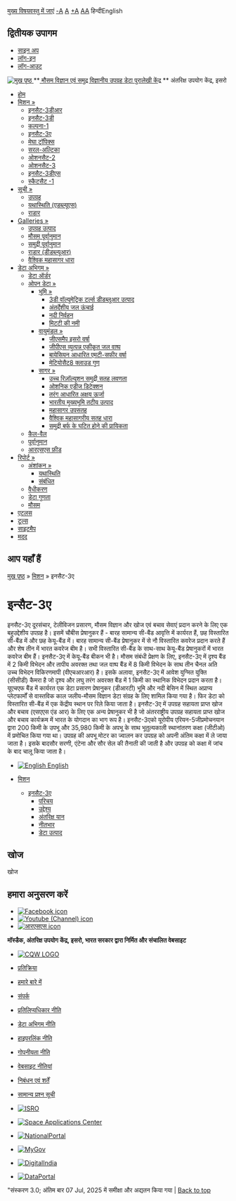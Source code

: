[मुख्य विषयवस्तु में जाएं](https://www.mosdac.gov.in/node/74?language=hi#main-content "Skip to main Content")
[-A](javascript:;) [A](javascript:;) [+A](javascript:;)
[A](javascript:drupalHighContrast.enableStyles\(\))[A](javascript:drupalHighContrast.disableStyles\(\))
हिन्दीEnglish
## द्वितीयक उपागम
  * [साइन अप](https://www.mosdac.gov.in/internal/registration?language=hi)
  * [लॉग-इन](https://www.mosdac.gov.in/internal/uops?language=hi)
  * [लॉग-आउट](https://www.mosdac.gov.in/internal/logout?language=hi)

[ ![मुख पृष्ठ](https://www.mosdac.gov.in/sites/default/files/mosdac_small.png) ](https://www.mosdac.gov.in/?language=hi "मुख पृष्ठ")
**[ मौसम विज्ञान एवं समुद्र विज्ञानीय उपग्रह डेटा पुरालेखी केंद्र](https://www.mosdac.gov.in/?language=hi "मुख पृष्ठ") **
अंतरिक्ष उपयोग केंद्र, इसरो 
  * [होम](https://www.mosdac.gov.in/?language=hi)
  * [मिशन »](https://www.mosdac.gov.in/node/74?language=hi)
    * [इनसैट-3डीआर](https://www.mosdac.gov.in/insat-3dr?language=hi)
    * [इनसैट-3डी](https://www.mosdac.gov.in/insat-3d?language=hi)
    * [कल्पना-1](https://www.mosdac.gov.in/kalpana-1?language=hi)
    * [इनसैट-3ए](https://www.mosdac.gov.in/insat-3a?language=hi)
    * [मेघा ट्रॉपिक्स](https://www.mosdac.gov.in/megha-tropiques?language=hi)
    * [सरल-अल्टिका](https://www.mosdac.gov.in/saral-altika?language=hi)
    * [ओशनसैट-2](https://www.mosdac.gov.in/oceansat-2?language=hi)
    * [ओशनसैट-3](https://www.mosdac.gov.in/oceansat-3?language=hi)
    * [इनसैट-3डीएस](https://www.mosdac.gov.in/insat-3ds?language=hi)
    * [स्कैटसैट -1](https://www.mosdac.gov.in/scatsat-1?language=hi)
  * [सूची »](https://www.mosdac.gov.in/node/74?language=hi)
    * [उपग्रह](https://www.mosdac.gov.in/internal/catalog-satellite?language=hi)
    * [यथास्थिति (एडब्ल्यूएस)](https://www.mosdac.gov.in/internal/catalog-insitu?language=hi)
    * [राडार](https://www.mosdac.gov.in/internal/catalog-radar?language=hi)
  * [Galleries »](https://www.mosdac.gov.in/node/74?language=hi)
    * [ उपग्रह उत्पाद](https://www.mosdac.gov.in/internal/gallery?language=hi)
    * [मौसम पूर्वानुमान](https://www.mosdac.gov.in/internal/gallery/weather?language=hi)
    * [समुद्री पूर्वानुमान](https://www.mosdac.gov.in/internal/gallery/ocean?language=hi)
    * [राडार (डीडब्ल्यूआर)](https://www.mosdac.gov.in/internal/gallery/dwr?language=hi)
    * [वैश्विक महासागर धारा](https://www.mosdac.gov.in/internal/gallery/current?language=hi)
  * [डेटा अभिगम »](https://www.mosdac.gov.in/node/74?language=hi)
    * [डेटा ऑर्डर](https://www.mosdac.gov.in/internal/uops?language=hi)
    * [ओपन डेटा »](https://www.mosdac.gov.in/node/74?language=hi)
      * [भूमि »](https://www.mosdac.gov.in/node/74?language=hi)
        * [3डी वॉल्यूमेट्रिक टर्ल्स डीडब्लूआर उत्पाद](https://www.mosdac.gov.in/3d-volumetric-terls-dwrproduct?language=hi)
        * [अंतर्देशीय जल ऊंचाई](https://www.mosdac.gov.in/inland-water-height?language=hi)
        * [नदी निर्वहन](https://www.mosdac.gov.in/river-discharge?language=hi)
        * [मिटटी की नमी](https://www.mosdac.gov.in/soil-moisture-0?language=hi)
      * [वायुमंडल »](https://www.mosdac.gov.in/node/74?language=hi)
        * [जीएसमैप इसरो वर्षा](https://www.mosdac.gov.in/gsmap-isro-rain?language=hi)
        * [जीपीएस व्युत्पन्न एकीकृत जल वाष्प](https://www.mosdac.gov.in/gps-derived-integrated-water-vapour?language=hi)
        * [बायेसियन आधारित एमटी-सफीर वर्षा](https://www.mosdac.gov.in/bayesian-based-mt-saphir-rainfall?language=hi)
        * [मेटियोसैट8 क्लाउड गुण](https://www.mosdac.gov.in/meteosat8-cloud-properties?language=hi)
      * [सागर »](https://www.mosdac.gov.in/node/74?language=hi)
        * [उच्च रिज़ॉल्यूशन समुद्री सतह लवणता](https://www.mosdac.gov.in/high-resolution-sea-surface-salinity?language=hi)
        * [ओशनिक एडीज डिटेक्शन](https://www.mosdac.gov.in/oceanic-eddies-detection?language=hi)
        * [तरंग आधारित अक्षय ऊर्जा](https://www.mosdac.gov.in/wave-based-renewable-energy?language=hi)
        * [भारतीय मुख्यभूमि तटीय उत्पाद](https://www.mosdac.gov.in/indian-mainland-coastal-product?language=hi)
        * [महासागर उपसतह](https://www.mosdac.gov.in/global-ocean-surface-current?language=hi)
        * [वैश्विक महासागरीय सतह धारा](https://www.mosdac.gov.in/ocean-subsurface?language=hi)
        * [समुद्री बर्फ के घटित होने की प्रायिकता](https://www.mosdac.gov.in/sea-ice-occurrence-probability?language=hi)
    * [कैल-वैल](https://www.mosdac.gov.in/internal/calval-data?language=hi)
    * [पूर्वानुमान](https://www.mosdac.gov.in/internal/forecast-menu?language=hi)
    * [ आरएसएस फ़ीड](https://www.mosdac.gov.in/rss-feed?language=hi "
आरएसएस फ़ीड")
  * [रिपोर्ट »](https://www.mosdac.gov.in/node/74?language=hi)
    * [अंशांकन »](https://www.mosdac.gov.in/node/74?language=hi)
      * [यथास्थिति](https://www.mosdac.gov.in/insitu?language=hi)
      * [संबंधित](https://www.mosdac.gov.in/calibration-reports?language=hi)
    * [वैधीकरण](https://www.mosdac.gov.in/validation-reports?language=hi)
    * [डेटा गुणता](https://www.mosdac.gov.in/data-quality?language=hi)
    * [मौसम](https://www.mosdac.gov.in/weather-reports?language=hi)
  * [एटलस](https://www.mosdac.gov.in/atlases?language=hi)
  * [टूल्स](https://www.mosdac.gov.in/tools?language=hi)
  * [साइटमैप](https://www.mosdac.gov.in/sitemap?language=hi)
  * [मदद](https://www.mosdac.gov.in/help?language=hi)


## आप यहाँ हैं
[मुख पृष्ठ](https://www.mosdac.gov.in/?language=hi) » [मिशन](https://www.mosdac.gov.in/node/74?language=hi) » इनसैट-3ए
# इन्सैट-3ए
इनसैट-3ए दूरसंचार, टेलीविजन प्रसारण, मौसम विज्ञान और खोज एवं बचाव सेवाएं प्रदान करने के लिए एक बहुउद्देशीय उपग्रह है। इसमें चौबीस प्रेषानुकर हैं - बारह सामान्य सी-बैंड आवृत्ति में कार्यरत हैं, छह विस्तारित सी-बैंड में और छह केयू-बैंड में। बारह सामान्य सी-बैंड प्रेषानुकर में से नौ विस्तारित कवरेज प्रदान करते हैं और शेष तीन में भारत कवरेज बीम है। सभी विस्तारित सी-बैंड के साथ-साथ केयू-बैंड प्रेषानुकरों में भारत कवरेज बीम हैं। इनसैट-3ए में केयू-बैंड बीकन भी है। मौसम संबंधी प्रेक्षण के लिए, इनसैट-3ए में दृश्य बैंड में 2 किमी विभेदन और तापीय अवरक्त तथा जल वाष्प बैंड में 8 किमी विभेदन के साथ तीन चैनल अति उच्च विभेदन विकिरणमापी (वीएचआरआर) है। इसके अलावा, इनसैट-3ए में आवेश युग्मित युक्ति (सीसीडी) कैमरा है जो दृश्य और लघु तरंग अवरक्त बैंड में 1 किमी का स्थानिक विभेदन प्रदान करता है। यूएचएफ बैंड में कार्यरत एक डेटा प्रसारण प्रेषानुकर (डीआरटी) भूमि और नदी बेसिन में स्थित अप्राप्य प्लेटफार्मों से वास्तविक काल जलीय-मौसम विज्ञान डेटा संग्रह के लिए शामिल किया गया है। फिर डेटा को विस्तारित सी-बैंड में एक केंद्रीय स्थान पर रिले किया जाता है। इनसैट-3ए में उपग्रह सहायता प्राप्त खोज और बचाव (एसएएस एंड आर) के लिए एक अन्य प्रेषानुकर भी है जो अंतरराष्ट्रीय उपग्रह सहायता प्राप्त खोज और बचाव कार्यक्रम में भारत के योगदान का भाग रूप है। इनसैट-3एको यूरोपीय एरियन-5जीप्रमोचनयान द्वारा 200 किमी के उपभू और 35,980 किमी के अपभू के साथ भूतुल्यकाली स्थानांतरण कक्षा (जीटीओ) में प्रमोचित किया गया था। उपग्रह की अपभू मोटर का ज्वालन कर उपग्रह को अपनी अंतिम कक्षा में ले जाया जाता है। इसके बादसौर सरणी, एंटेना और सौर सेल की तैनाती की जाती है और उपग्रह को कक्षा में जांच के बाद चालू किया जाता है।
  * [![English](https://www.mosdac.gov.in/sites/all/modules/languageicons/flags/en.png) English](https://www.mosdac.gov.in/insat-3a?language=en)


  * [मिशन](https://www.mosdac.gov.in/node/74?language=hi)
    * [इनसैट-3ए](https://www.mosdac.gov.in/insat-3a?language=hi)
      * [परिचय](https://www.mosdac.gov.in/insat-3a-introduction?language=hi)
      * [उद्देश्य](https://www.mosdac.gov.in/insat-3a-objectives?language=hi)
      * [अंतरिक्ष यान](https://www.mosdac.gov.in/insat-3a-spacecraft?language=hi)
      * [नीतभार](https://www.mosdac.gov.in/insat-3a-payloads?language=hi)
      * [डेटा उत्पाद](https://www.mosdac.gov.in/internal/catalog-insat3a?language=hi)


## खोज
खोज 
## हमारा अनुसरण करें
  * [![Facebook icon](https://www.mosdac.gov.in/sites/all/modules/social_media_links/libraries/elegantthemes/PNG/facebook.png)](https://www.facebook.com/mosdac.sac.isro "Facebook")
  * [![Youtube \(Channel\) icon](https://www.mosdac.gov.in/sites/all/modules/social_media_links/libraries/elegantthemes/PNG/youtube.png)](http://www.youtube.com/channel/UCDVkai9WIgY2ZgrlF_08Yeg "Youtube \(Channel\)")
  * [![आरएसएस icon](https://www.mosdac.gov.in/sites/all/modules/social_media_links/libraries/elegantthemes/PNG/rss.png)](https://www.mosdac.gov.in/?language=hirss.xml "आरएसएस")


**मॉस्डैक, अंतरिक्ष उपयोग केंद्र, इसरो, भारत सरकार द्वारा निर्मित और संचालित वेबसाइट**
  * [![CQW LOGO](https://www.mosdac.gov.in/docs/cqw_logo.gif)](https://www.mosdac.gov.in/docs/STQC.pdf "Quality Certificate")


  * [प्रतिक्रिया](https://www.mosdac.gov.in/mosdac-feedback?language=hi)
  * [हमारे बारे में](https://www.mosdac.gov.in/about-us?language=hi)
  * [संपर्क](https://www.mosdac.gov.in/contact-us?language=hi)
  * [प्रतिलिप्यधिकार नीति](https://www.mosdac.gov.in/node/1268?language=hi)
  * [डेटा अभिगम नीति](https://www.mosdac.gov.in/node/1267?language=hi)
  * [हाइपरलिंक नीति](https://www.mosdac.gov.in/node/1269?language=hi)
  * [गोपनीयता नीति](https://www.mosdac.gov.in/node/1270?language=hi)
  * [वेबसाइट नीतियां](https://www.mosdac.gov.in/website-policies?language=hi)
  * [निबंधन एवं शर्तें](https://www.mosdac.gov.in/node/1271?language=hi)
  * [सामान्य प्रश्न सूची](https://www.mosdac.gov.in/faq-page?language=hi)


  * [![ISRO](https://www.mosdac.gov.in/sites/default/files/styles/thumbnail/public/logo-transparent.png?itok=IUS20l-w)](http://www.isro.gov.in)
  * [![Space Applications Center](https://www.mosdac.gov.in/sites/default/files/styles/thumbnail/public/saclogo.png?itok=_Jv4AuIn)](http://www.sac.gov.in)
  * [![NationalPortal](https://www.mosdac.gov.in/sites/default/files/styles/thumbnail/public/india-gov_0.png?itok=yssAPH3m)](http://www.india.gov.in)
  * [![MyGov](https://www.mosdac.gov.in/sites/default/files/styles/thumbnail/public/mygov_0.png?itok=Po-dzdT3)](http://mygov.in/)
  * [![DigitalIndia](https://www.mosdac.gov.in/sites/default/files/styles/thumbnail/public/digital-india_0.png?itok=ntlP7atE)](http://www.digitalindia.gov.in/)
  * [![DataPortal](https://www.mosdac.gov.in/sites/default/files/styles/thumbnail/public/data-gov.png?itok=qYA78FgB)](http://data.gov.in)


"संस्करण 3.0; अंतिम बार 07 Jul, 2025 में समीक्षा और अद्यतन किया गया | 
[](https://www.mosdac.gov.in/node/74?language=hi "Previous")[](https://www.mosdac.gov.in/node/74?language=hi "अगला")
[](https://www.mosdac.gov.in/node/74?language=hi)
[](https://www.mosdac.gov.in/node/74?language=hi "Previous")[](https://www.mosdac.gov.in/node/74?language=hi "अगला")
[](https://www.mosdac.gov.in/node/74?language=hi "Close")[](https://www.mosdac.gov.in/node/74?language=hi)[](https://www.mosdac.gov.in/node/74?language=hi)[](https://www.mosdac.gov.in/node/74?language=hi "Pause Slideshow")[](https://www.mosdac.gov.in/node/74?language=hi "Play Slideshow")
[Back to top](https://www.mosdac.gov.in/node/74?language=hi#top)
